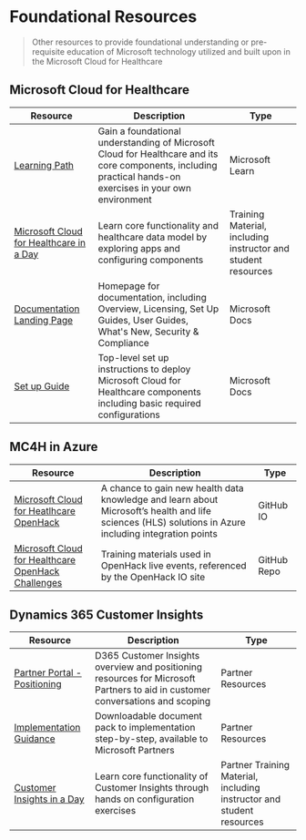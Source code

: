 # Foundational Resources
>Other resources to provide foundational understanding or pre-requisite education of Microsoft technology utilized and built upon in the Microsoft Cloud for Healthcare

## Microsoft Cloud for Healthcare
| Resource | Description | Type |
|----|----|----|
| [Learning Path](https://docs.microsoft.com/en-us/learn/paths/healthcare-in-a-day/) | Gain a foundational understanding of Microsoft Cloud for Healthcare and its core components, including practical hands-on exercises in your own environment | Microsoft Learn
| [Microsoft Cloud for Healthcare in a Day](https://github.com/microsoft/BAS-Ecosystem-Engineering/tree/main/Microsoft-Cloud-For-Healthcare/In-A-Day) | Learn core functionality and healthcare data model by exploring apps and configuring components | Training Material, including instructor and student resources |
| [Documentation Landing Page](https://docs.microsoft.com/en-us/industry/healthcare/) | Homepage for documentation, including Overview, Licensing, Set Up Guides, User Guides, What's New, Security & Compliance | Microsoft Docs |
| [Set up Guide](https://docs.microsoft.com/en-us/industry/healthcare/configure-cloud-for-healthcare) | Top-level set up instructions to deploy Microsoft Cloud for Healthcare components including basic required configurations | Microsoft Docs |

## MC4H in Azure
| Resource | Description | Type |
|----|----|----|
| [Microsoft Cloud for Heatlhcare OpenHack](https://microsoft.github.io/openhack-mc4h/) | A chance to gain new health data knowledge and learn about Microsoft’s health and life sciences (HLS) solutions in Azure including integration points | GitHub IO |
| [Microsoft Cloud for Healthcare OpenHack Challenges](https://github.com/microsoft/openhack-mc4h) | Training materials used in OpenHack live events, referenced by the OpenHack IO site | GitHub Repo

## Dynamics 365 Customer Insights
| Resource | Description | Type |
|----|----|----|
| [Partner Portal - Positioning](https://dynamicspartners.transform.microsoft.com/products/dynamics-365-customer-insights) | D365 Customer Insights overview and positioning resources for Microsoft Partners to aid in customer conversations and scoping | Partner Resources |
| [Implementation Guidance](https://dynamicspartners.transform.microsoft.com/download/protected?assetname=assets/Partner_Deployment_Kit.zip&download=1&protected=1&src=https://dynamicspartners.transform.microsoft.com/products/dynamics-365-customer-insights?tab=go-to-market) | Downloadable document pack to implementation step-by-step, available to Microsoft Partners | Partner Resources |
| [Customer Insights in a Day](https://aka.ms/CIADPartner) | Learn core functionality of Customer Insights through hands on configuration exercises | Partner Training Material, including instructor and student resources |

